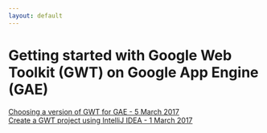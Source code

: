 ```yaml
---
layout: default
---
```


# [](#header-1)Getting started with Google Web Toolkit (GWT) on Google App Engine (GAE)

[Choosing a version of GWT for GAE - 5 March 2017](intelliJ-basic-project)  
[Create a GWT project using IntelliJ IDEA - 1 March 2017](intelliJ-basic-project)  
